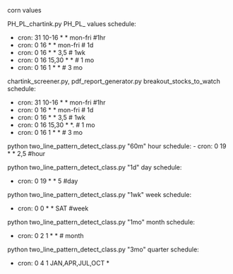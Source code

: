 corn values


PH_PL_chartink.py
PH_PL_ values
schedule:
- cron: 31 10-16 * * mon-fri  #1hr
- cron: 0 16 * * mon-fri      # 1d
- cron: 0 16 * * 3,5          # 1wk
- cron: 0 16 15,30 * *        # 1 mo 
- cron: 0 16 1 * *            # 3 mo


chartink_screener.py, pdf_report_generator.py
breakout_stocks_to_watch
schedule:
- cron: 31 10-16 * * mon-fri  #1hr
- cron: 0 16 * * mon-fri      # 1d
- cron: 0 16 * * 3,5          # 1wk
- cron: 0 16 15,30 * *.       # 1 mo 
- cron: 0 16 1 * *            # 3 mo


python two_line_pattern_detect_class.py "60m"
hour
  schedule:
    - cron: 0 19 * * 2,5   #hour


python two_line_pattern_detect_class.py "1d"
day
schedule:
- cron: 0 19 * * 5  #day


python two_line_pattern_detect_class.py "1wk"
week
schedule:
- cron: 0 0 * * SAT  #week


python two_line_pattern_detect_class.py "1mo"
month
schedule:
- cron: 0 2 1 * *  # month


python two_line_pattern_detect_class.py "3mo"
quarter
schedule:
- cron: 0 4 1 JAN,APR,JUL,OCT *